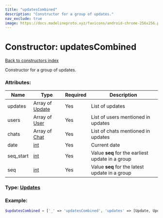 ```yaml
---
title: "updatesCombined"
description: "Constructor for a group of updates."
nav_exclude: true
image: https://docs.madelineproto.xyz/favicons/android-chrome-256x256.png
---
```

# Constructor: updatesCombined  
[Back to constructors index](/API_docs/constructors/index.html)



Constructor for a group of updates.

### Attributes:

| Name     |    Type       | Required | Description |
|----------|---------------|----------|-------------|
|updates|Array of [Update](/API_docs/types/Update.html) | Yes|List of updates|
|users|Array of [User](/API_docs/types/User.html) | Yes|List of users mentioned in updates|
|chats|Array of [Chat](/API_docs/types/Chat.html) | Yes|List of chats mentioned in updates|
|date|[int](/API_docs/types/int.html) | Yes|Current date|
|seq\_start|[int](/API_docs/types/int.html) | Yes|Value **seq** for the earliest update in a group|
|seq|[int](/API_docs/types/int.html) | Yes|Value **seq** for the latest update in a group|



### Type: [Updates](/API_docs/types/Updates.html)


### Example:

```php
$updatesCombined = ['_' => 'updatesCombined', 'updates' => [Update, Update], 'users' => [User, User], 'chats' => [Chat, Chat], 'date' => int, 'seq_start' => int, 'seq' => int];
```  

